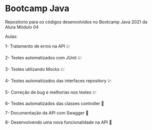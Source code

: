 # Bootcamp Java
Repositorio para os códigos desenvolvidos no Bootcamp Java 2021 da Alura Módulo 04

Aulas:

1- Tratamento de erros na API :chart:

2- Testes automatizados com JUnit :chart:

3- Testes utilizando Mocks :chart:

4- Testes automatizados das interfaces repository :chart:

5- Correção de bug e melhorias nos testes :chart:

6- Testes automatizados das classes controller :construction:

7- Documentação da API com Swagger :construction:

8- Desenvolvendo uma nova funcionalidade na API :construction: